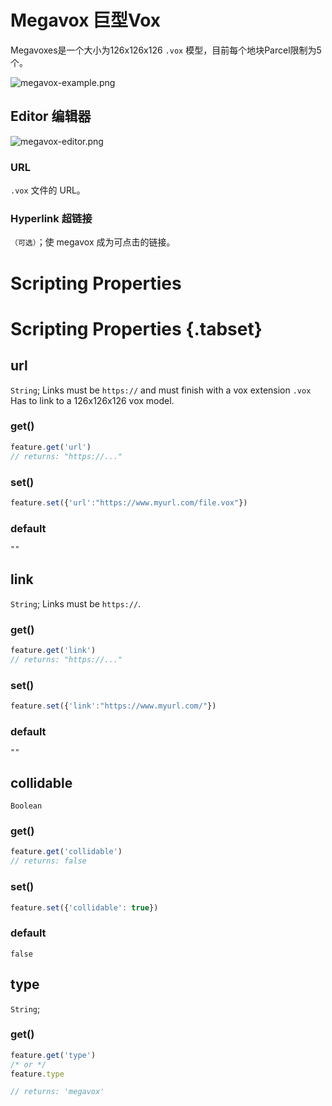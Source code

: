 # Megavox 巨型Vox

Megavoxes是一个大小为126x126x126 `.vox` 模型，目前每个地块Parcel限制为5个。

![megavox-example.png](https://wiki.cryptovoxels.com/megavox-example.png)

## Editor 编辑器

![megavox-editor.png](https://wiki.cryptovoxels.com/megavox-editor.png)

### URL

`.vox` 文件的 URL。

### Hyperlink 超链接

`（可选）`；使 megavox 成为可点击的链接。

# Scripting Properties
# Scripting Properties {.tabset}
## url
`String`; Links must be `https://` and must finish with a vox extension `.vox`
Has to link to a 126x126x126 vox model.

### get()

```js
feature.get('url')
// returns: "https://..."
```

### set()

```js
feature.set({'url':"https://www.myurl.com/file.vox"})
```

### default

`""`

## link
`String`; Links must be `https://`.

### get()

```js
feature.get('link')
// returns: "https://..."
```

### set()

```js
feature.set({'link':"https://www.myurl.com/"})
```

### default

`""`

## collidable
`Boolean`

### get()

```js
feature.get('collidable')
// returns: false
```

### set()

```js
feature.set({'collidable': true})
```

### default

`false`

## type
`String`;

### get()

```js
feature.get('type')
/* or */
feature.type

// returns: 'megavox'
```